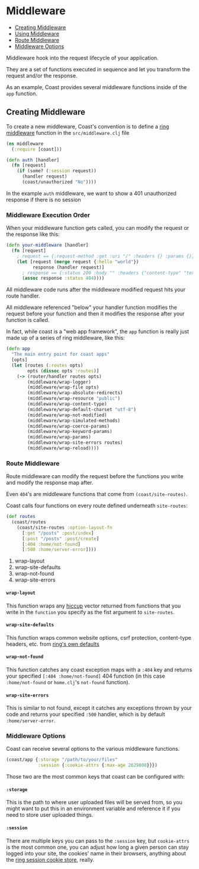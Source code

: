 # Middleware

* [Creating Middleware](#user-content-creating-middleware)
* [Using Middleware](#user-content-using-middleware)
* [Route Middleware](#user-content-route-middleware)
* [Middleware Options](#user-content-middleware-options)

Middleware hook into the request lifecycle of your application.

They are a set of functions executed in sequence and let you transform the request and/or the response.

As an example, Coast provides several middleware functions inside of the `app` function.

## Creating Middleware

To create a new middleware, Coast's convention is to define a [ring middleware](https://github.com/ring-clojure/ring/wiki/Middleware-Patterns) function in the `src/middleware.clj` file

```clojure
(ns middleware
  (:require [coast]))

(defn auth [handler]
  (fn [request]
    (if (some? (:session request))
      (handler request)
      (coast/unauthorized "No"))))
```

In the example `auth` middleware, we want to show a 401 unauthorized response if there is no session

### Middleware Execution Order

When your middleware function gets called, you can modify the request or the response like this:

```clojure
(defn your-middleware [handler]
  (fn [request]
    ; request == {:request-method :get :uri "/" :headers {} :params {}}
    (let [request (merge request {:hello "world"})
          response (handler request)]
      ; response == {:status 200 :body "" :headers {"content-type" "text/html"}}
      (assoc response :status 404))))
```

All middleware code runs after the middleware modified request hits your route handler.

All middleware referenced "below" your handler function modifies the request before your function and then it modifies the response after your function is called.

In fact, while coast is a "web app framework", the `app` function is really just made up of a series of ring middleware, like this:

```clojure
(defn app
  "The main entry point for coast apps"
  [opts]
  (let [routes (:routes opts)
        opts (dissoc opts :routes)]
    (-> (router/handler routes opts)
        (middleware/wrap-logger)
        (middleware/wrap-file opts)
        (middleware/wrap-absolute-redirects)
        (middleware/wrap-resource "public")
        (middleware/wrap-content-type)
        (middleware/wrap-default-charset "utf-8")
        (middleware/wrap-not-modified)
        (middleware/wrap-simulated-methods)
        (middleware/wrap-coerce-params)
        (middleware/wrap-keyword-params)
        (middleware/wrap-params)
        (middleware/wrap-site-errors routes)
        (middleware/wrap-reload))))
```


### Route Middleware

Route middleware can modify the request before the functions you write and modify the response map after.

Even `404`'s are middleware functions that come from `(coast/site-routes)`.

Coast calls four functions on every route defined underneath `site-routes`:

```clojure
(def routes
  (coast/routes
    (coast/site-routes :option-layout-fn
      [:get "/posts" :post/index]
      [:post "/posts" :post/create]
      [:404 :home/not-found]
      [:500 :home/server-error])))
```

1. wrap-layout
2. wrap-site-defaults
3. wrap-not-found
4. wrap-site-errors

#### `wrap-layout`
This function wraps any [hiccup](https://github.com/weavejester/hiccup) vector returned from functions that you write in the `function` you specify as the fist argument to `site-routes`.

#### `wrap-site-defaults`
This function wraps common website options, csrf protection, content-type headers, etc. from [ring's own defaults](https://github.com/ring-clojure/ring-defaults)

#### `wrap-not-found`
This function catches any coast exception maps with a `:404` key and returns your specified `[:404 :home/not-found]` 404 function (in this case `:home/not-found` or `home.clj`'s `not-found` function).

#### `wrap-site-errors`
This is similar to not found, except it catches any exceptions thrown by your code and returns your specified `:500` handler, which is by default `:home/server-error`.

### Middleware Options
Coast can receive several options to the various middleware functions.

```clojure
(coast/app {:storage "/path/to/your/files"
            :session {:cookie-attrs {:max-age 2629800}}})
```

Those two are the most common keys that coast can be configured with:

#### `:storage`
This is the path to where user uploaded files will be served from, so you might want to put this in an environment variable and reference it if you need to store user uploaded things.

#### `:session`
There are multiple keys you can pass to the `:session` key, but `cookie-attrs` is the most common one, you can adjust how long a given person can stay logged into your site, the cookies' name in their browsers, anything about the [ring session cookie store](https://github.com/ring-clojure/ring/wiki/Sessions), really.
